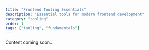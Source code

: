 ```yaml
---
title: "Frontend Tooling Essentials"
description: "Essential tools for modern frontend development"
category: "tooling"
order: 1
tags: ["tooling", "fundamentals"]
---
```


Content coming soon...
